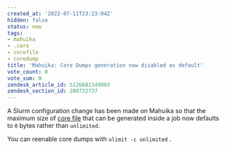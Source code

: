 ```yaml
---
created_at: '2022-07-11T23:23:04Z'
hidden: false
status: new
tags:
- mahuika
- .core
- corefile
- coredump
title: 'Mahuika: Core Dumps generation now disabled as default'
vote_count: 0
vote_sum: 0
zendesk_article_id: 5126681349903
zendesk_section_id: 200732737
---
```


A Slurm configuration change has been made on Mahuika so that the 
maximum size of [core
file](../../General/FAQs/What_is_a_-core_file.md) that can be generated
inside a job now defaults to `0` bytes rather than `unlimited`. 

You can reenable core dumps with `ulimit -c unlimited` .
